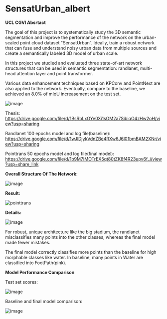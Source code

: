 # SensatUrban_albert

**UCL CGVI Absrtact**

The goal of this project is to systematically study the 3D semantic segmentation and improve the performance of the network on the urban-scaled point cloud dataset "SensatUrban”. Ideally, train a robust network that can fuse and understand noisy urban data from multiple sources and create a semantically labeled 3D model of urban scale. 

In this project we studied and evaluated three state-of-art network structures that can be used in semantic segmentation: randlanet, multi-head attention layer and point transformer. 

Various data enhancement techniques based on KPConv and PointNext are also applied to the network. Eventually, compare to the baseline, we achieved an 8.0% of mIoU increasement on the test set.

![image](https://user-images.githubusercontent.com/43678364/202579053-afdfb958-6c4f-40af-a9c2-8abaff6e6592.png)

Thesis:
https://drive.google.com/file/d/1BsRbLxOYe0Xi1sOM2a7SibiqO4zHw2oH/view?usp=sharing

Randlanet 100 epochs model and log file(baseline): 
https://drive.google.com/file/d/1wJlDjykVdnZBe4RXw6J6l01bmBAM2XNr/view?usp=sharing

Pointtrans 50 epochs model and log file(final model): 
https://drive.google.com/file/d/1b9M7IMOTrEX5qt80tZK8f4R23upv6f_i/view?usp=share_link

**Overall Structure Of The Network:**

![image](https://user-images.githubusercontent.com/43678364/202579348-560bf739-397c-4c5c-8233-b0bb6b635c6d.png)

**Result:**

![pointtrans](https://user-images.githubusercontent.com/43678364/202577950-08787ebb-f09d-4ba8-8cbc-137644d5424d.gif)

**Details:**

![image](https://user-images.githubusercontent.com/43678364/202578491-8505aa80-7a03-477e-98ff-c1dce0464554.png)

For robust, unique architecture like the big stadium, the randlanet misclassifies many points into the other classes, whereas the final model made fewer mistakes.

The final model correctly classifies more points than the baseline for high morphable classes like water. In baseline, many points in Water are classified into FootPath(pink).

**Model Performance Comparison**

Test set scores:

![image](https://user-images.githubusercontent.com/43678364/202578853-c6b3a7ff-2c3a-4b31-bf0c-1c5f99ac7140.png)

Baseline and final model comparison:

![image](https://user-images.githubusercontent.com/43678364/202578883-24e1bbd3-5f41-4de7-84b4-94b4db5eed86.png)
